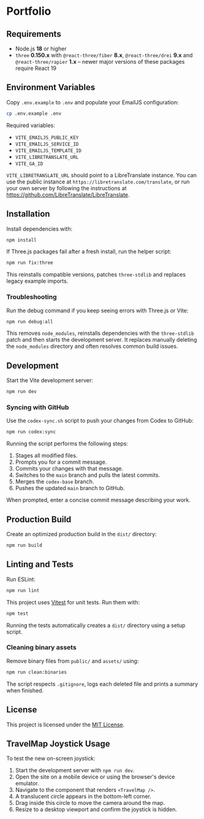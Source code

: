 # Portfolio

## Requirements

* Node.js **18** or higher
* `three` **0.150.x** with `@react-three/fiber` **8.x**, `@react-three/drei` **9.x**
  and `@react-three/rapier` **1.x** – newer major versions of these
  packages require React 19

## Environment Variables

Copy `.env.example` to `.env` and populate your EmailJS configuration:

```bash
cp .env.example .env
```

Required variables:

- `VITE_EMAILJS_PUBLIC_KEY`
- `VITE_EMAILJS_SERVICE_ID`
- `VITE_EMAILJS_TEMPLATE_ID`
- `VITE_LIBRETRANSLATE_URL`
- `VITE_GA_ID`

`VITE_LIBRETRANSLATE_URL` should point to a LibreTranslate instance. You can
use the public instance at `https://libretranslate.com/translate`, or run your
own server by following the instructions at
<https://github.com/LibreTranslate/LibreTranslate>.

## Installation

Install dependencies with:

```bash
npm install
```

If Three.js packages fail after a fresh install, run the helper script:

```bash
npm run fix:three
```
This reinstalls compatible versions, patches `three-stdlib` and replaces legacy example imports.

### Troubleshooting

Run the debug command if you keep seeing errors with Three.js or Vite:

```bash
npm run debug:all
```
This removes `node_modules`, reinstalls dependencies with the `three-stdlib` patch and then starts the development server. It replaces manually deleting the `node_modules` directory and often resolves common build issues.

## Development

Start the Vite development server:

```bash
npm run dev
```

### Syncing with GitHub

Use the `codex-sync.sh` script to push your changes from Codex to GitHub:

```bash
npm run codex:sync
```

Running the script performs the following steps:

1. Stages all modified files.
2. Prompts you for a commit message.
3. Commits your changes with that message.
4. Switches to the `main` branch and pulls the latest commits.
5. Merges the `codex-base` branch.
6. Pushes the updated `main` branch to GitHub.

When prompted, enter a concise commit message describing your work.

## Production Build

Create an optimized production build in the `dist/` directory:

```bash
npm run build
```

## Linting and Tests

Run ESLint:

```bash
npm run lint
```

This project uses [Vitest](https://vitest.dev/) for unit tests. Run them with:

```bash
npm test
```
Running the tests automatically creates a `dist/` directory using a setup script.

### Cleaning binary assets

Remove binary files from `public/` and `assets/` using:

```bash
npm run clean:binaries
```
The script respects `.gitignore`, logs each deleted file and prints a summary when finished.

## License

This project is licensed under the [MIT License](LICENSE).

## TravelMap Joystick Usage

To test the new on-screen joystick:

1. Start the development server with `npm run dev`.
2. Open the site on a mobile device or using the browser's device emulator.
3. Navigate to the component that renders `<TravelMap />`.
4. A translucent circle appears in the bottom-left corner.
5. Drag inside this circle to move the camera around the map.
6. Resize to a desktop viewport and confirm the joystick is hidden.

